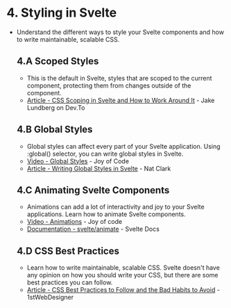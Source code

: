 # 4. Styling in Svelte
- Understand the different ways to style your Svelte components and how to write maintainable, scalable CSS.
    ## 4.A Scoped Styles
    - This is the default in Svelte, styles that are scoped to the current component, protecting them from changes outside of the component.
    - [Article - CSS Scoping in Svelte and How to Work Around It](https://dev.to/wraith/css-scoping-in-svelte-and-how-to-work-around-it-37po) - Jake Lundberg on Dev.To
    ## 4.B Global Styles
    - Global styles can affect every part of your Svelte application. Using :global() selector, you can write global styles in Svelte.
    - [Video - Global Styles](https://www.youtube.com/watch?v=2HHE2zexu1o) - Joy of Code
    - [Article - Writing Global Styles in Svelte](https://natclark.com/tutorials/svelte-global-styles/) - Nat Clark
    ## 4.C Animating Svelte Components
    - Animations can add a lot of interactivity and joy to your Svelte applications. Learn how to animate Svelte components.
    - [Video - Animations](https://www.youtube.com/watch?v=fPC5fV7pntw) - Joy of code
    - [Documentation - svelte/animate](https://svelte.dev/docs/svelte-animate) - Svelte Docs
    ## 4.D CSS Best Practices
    - Learn how to write maintainable, scalable CSS. Svelte doesn't have any opinion on how you should write your CSS, but there are some best practices you can follow.
    - [Article - CSS Best Practices to Follow and the Bad Habits to Avoid](https://1stwebdesigner.com/css-best-practices/) - 1stWebDesigner